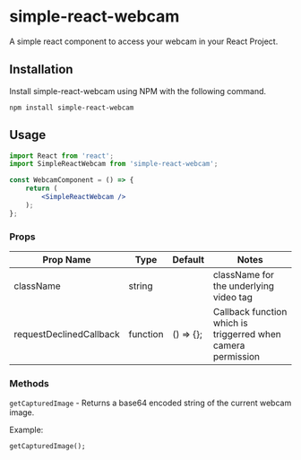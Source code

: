 # simple-react-webcam

A simple react component to access your webcam in your React Project.


## Installation

Install simple-react-webcam using NPM with the following command.

```shell
npm install simple-react-webcam
```


## Usage

```jsx
import React from 'react';
import SimpleReactWebcam from 'simple-react-webcam';

const WebcamComponent = () => {
    return (
        <SimpleReactWebcam />
    );
};
```


### Props


| Prop Name                      | Type     | Default      | Notes |
|---------------------------|----------|--------------|-----------------------------------------------------------------------------------------|
| className          | string   |              | className for the underlying video tag                                                  |
| requestDeclinedCallback | function | () => {}; | Callback function which is triggerred when camera permission



### Methods

`getCapturedImage` - Returns a base64 encoded string of the current webcam image.

Example:

```
getCapturedImage();
```
